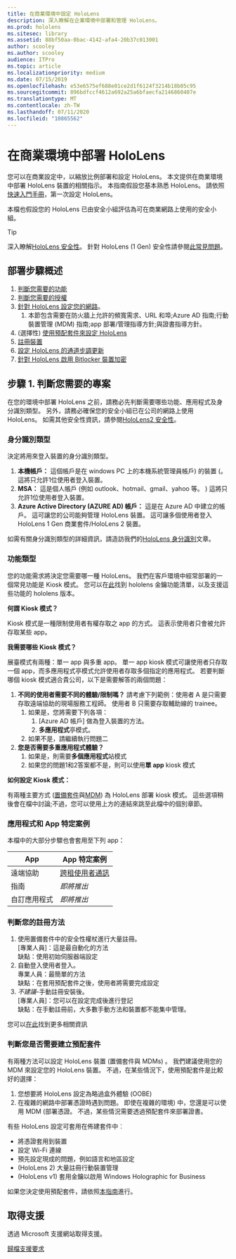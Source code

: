 ```yaml
---
title: 在商業環境中設定 HoloLens
description: 深入瞭解在企業環境中部署和管理 HoloLens。
ms.prod: hololens
ms.sitesec: library
ms.assetid: 88bf50aa-0bac-4142-afa4-20b37c013001
author: scooley
ms.author: scooley
audience: ITPro
ms.topic: article
ms.localizationpriority: medium
ms.date: 07/15/2019
ms.openlocfilehash: e53e6575ef688e01ce2d1f6124f3214b18b05c95
ms.sourcegitcommit: 896bdfccf4612a692a25a6bfaecfa2146860407e
ms.translationtype: MT
ms.contentlocale: zh-TW
ms.lasthandoff: 07/11/2020
ms.locfileid: "10865562"
---
```

# 在商業環境中部署 HoloLens

您可以在商業設定中，以縮放比例部署和設定 HoloLens。 本文提供在商業環境中部署 HoloLens 裝置的相關指示。 本指南假設您基本熟悉 HoloLens。 請依照[快速入門手冊](hololens1-setup.md)，第一次設定 HoloLens。

本檔也假設您的 HoloLens 已由安全小組評估為可在商業網路上使用的安全小組。  
> [!Tip]
> 深入瞭解[HoloLens 安全性](security-overview.md)。
> 針對 HoloLens (1 Gen) 安全性請參閱[此常見問題](hololens1-faq-security.md)。

## 部署步驟概述

1. [判斷您需要的功能](hololens-requirements.md#step-1-determine-what-you-need)
1. [判斷您需要的授權](hololens-licenses-requirements.md)
1. [針對 HoloLens 設定您的網路](hololens-commercial-infrastructure.md)。
    1. 本節包含需要在防火牆上允許的頻寬需求、URL 和埠;Azure AD 指南;行動裝置管理 (MDM) 指南;app 部署/管理指導方針;與證書指導方針。
1.  (選擇性) [使用預配套件來設定 HoloLens](hololens-provisioning.md)
1. [註冊裝置](hololens-enroll-mdm.md)
1. [設定 HoloLens 的通道步調更新](hololens-updates.md)
1. [針對 HoloLens 啟用 Bitlocker 裝置加密](security-encryption-data-protection.md)

## 步驟 1. 判斷您需要的專案

在您的環境中部署 HoloLens 之前，請務必先判斷需要哪些功能、應用程式及身分識別類型。 另外，請務必確保您的安全小組已在公司的網路上使用 HoloLens。 如需其他安全性資訊，請參閱[HoloLens2 安全性](security-overview.md)。

### 身分識別類型

決定將用來登入裝置的身分識別類型。

1. **本機帳戶：** 這個帳戶是在 windows PC 上的本機系統管理員帳戶) 的裝置 (。 這將只允許1位使用者登入裝置。
2. **MSA：** 這是個人帳戶 (例如 outlook、hotmail、gmail、yahoo 等。 ) 這將只允許1位使用者登入裝置。
3. **Azure Active Directory (AZURE AD) 帳戶：** 這是在 Azure AD 中建立的帳戶。 這可讓您的公司能夠管理 HoloLens 裝置。 這可讓多個使用者登入 HoloLens 1 Gen 商業套件/HoloLens 2 裝置。

如需有關身分識別類型的詳細資訊，請造訪我們的[HoloLens 身分識別](hololens-identity.md)文章。

### 功能類型

您的功能需求將決定您需要哪一種 HoloLens。 我們在客戶環境中經常部署的一個常見功能是 Kiosk 模式。 您可以在[此](hololens-commercial-features.md)找到 hololens 金鑰功能清單，以及支援這些功能的 hololens 版本。

**何謂 Kiosk 模式？**

Kiosk 模式是一種限制使用者有權存取之 app 的方式。 這表示使用者只會被允許存取某些 app。

**我需要哪些 Kiosk 模式？**

展臺模式有兩種：單一 app 與多重 app。 單一 app kiosk 模式可讓使用者只存取一個 app，而多應用程式亭模式允許使用者存取多個指定的應用程式。 若要判斷哪個 kiosk 模式適合貴公司，以下是需要解答的兩個問題：

1. **不同的使用者需要不同的體驗/限制嗎？** 請考慮下列範例：使用者 A 是只需要存取遠端協助的現場服務工程師。 使用者 B 只需要存取輔助線的 trainee。
    1. 如果是，您將需要下列各項：
        1. [Azure AD 帳戶] 做為登入裝置的方法。
        1. **多應用程式**亭模式。
    1. 如果不是，請繼續執行問題二
1. **您是否需要多重應用程式體驗？**
    1. 如果是，則需要**多個應用程式**站模式
    1. 如果您的問題1和2答案都不是，則可以使用**單 app** kiosk 模式

**如何設定 Kiosk 模式：**

有兩種主要方式 ([置備套件](hololens-kiosk.md#use-a-provisioning-package-to-set-up-a-single-app-or-multi-app-kiosk)與[MDM](hololens-kiosk.md#use-microsoft-intune-or-other-mdm-to-set-up-a-single-app-or-multi-app-kiosk)) 為 HoloLens 部署 kiosk 模式。 這些選項稍後會在檔中討論;不過，您可以使用上方的連結來跳至此檔中的個別章節。

### 應用程式和 App 特定案例

本檔中的大部分步驟也會套用至下列 app：

| App | App 特定案例 |
| --- | --- |
| 遠端協助 | [跨租使用者通訊](https://docs.microsoft.com/dynamics365/mixed-reality/remote-assist/cross-tenant-overview)|
| 指南  | *即將推出* |
|自訂應用程式 | *即將推出* |

### 判斷您的註冊方法

1. 使用置備套件中的安全性權杖進行大量註冊。  
  [專業人員]：這是最自動化的方法 \
  缺點：使用初始伺服器端設定  
1. 自動登入使用者登入。  
  專業人員：最簡單的方法  
  缺點：在套用預配套件之後，使用者將需要完成設定
1. _不建議_-手動註冊安裝後。  
  [專業人員]：您可以在設定完成後進行登記  
  缺點：在手動註冊前，大多數手動方法和裝置都不能集中管理。

  您可以[在此](hololens-enroll-mdm.md)找到更多相關資訊

### 判斷您是否需要建立預配套件

有兩種方法可以設定 HoloLens 裝置 (置備套件與 MDMs) 。 我們建議使用您的 MDM 來設定您的 HoloLens 裝置。 不過，在某些情況下，使用預配套件是比較好的選擇：

1. 您想要將 HoloLens 設定為略過盒外體驗 (OOBE) 
1. 在複雜的網路中部署憑證時遇到問題。 即使在複雜的環境) 中，您還是可以使用 MDM (部署憑證。 不過，某些情況需要透過預配套件來部署證書。

有些 HoloLens 設定可套用在佈建套件中︰

- 將憑證套用到裝置
- 設定 Wi-Fi 連線
- 預先設定現成的問題，例如語言和地區設定
- (HoloLens 2) 大量註冊行動裝置管理
- (HoloLens v1) 套用金鑰以啟用 Windows Holographic for Business

如果您決定使用預配套件，請依照[本指南](hololens-provisioning.md)進行。

## 取得支援

透過 Microsoft 支援網站取得支援。

[歸檔支援要求](https://support.microsoft.com/supportforbusiness/productselection?sapid=e9391227-fa6d-927b-0fff-f96288631b8f)
